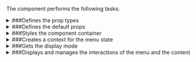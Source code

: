 The component performs the following tasks:

<details>
	<summary>###Defines the prop types

</summary>
* The ID of current menu item

* The menu item click handler

* The initial state of the menu switcher icon

* The display modes:

`blank` - When the menu is visible
`slider` - When a category or Random slideshow is displayed
`thumbs` - When a category is displayd`
`page` - When the Contact page is displayed
``

</details>

<details>
	<summary>###Defines the default props

</summary>
</details>

<details>
	<summary>###Styles the component container

</summary>
</details>

<details>
	<summary>###Creates a context for the menu state

</summary>
</details>

<details>
	<summary>###Gets the display mode

</summary>
</details>

<details>
	<summary>###Displays and manages the interactions of the menu and the content

</summary>
* Manages the click on a menu item

* Manages the click on the menu switcher icon

* Manages the click on the content switcher icon

</details>

